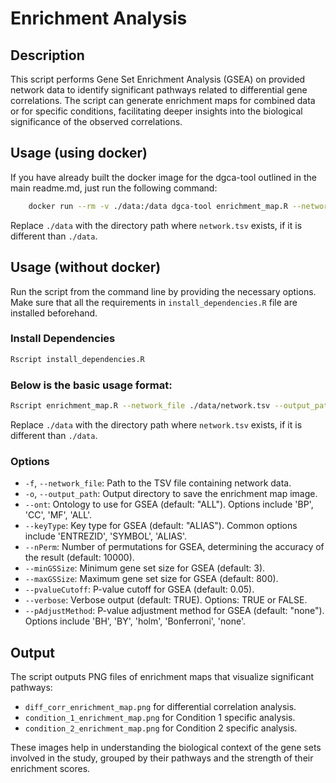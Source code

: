 # Enrichment Analysis 

## Description
This script performs Gene Set Enrichment Analysis (GSEA) on provided network data to identify significant pathways related to differential gene correlations. The script can generate enrichment maps for combined data or for specific conditions, facilitating deeper insights into the biological significance of the observed correlations.


## Usage (using docker)
If you have already built the docker image for the dgca-tool outlined in the main readme.md, just run the following command:
```bash
    docker run --rm -v ./data:/data dgca-tool enrichment_map.R --network_file /data/network.tsv --output_path /data
```
Replace `./data` with the directory path where `network.tsv` exists, if it is different than `./data`.

## Usage (without docker)
Run the script from the command line by providing the necessary options. Make sure that all the requirements in `install_dependencies.R` file are installed beforehand.

### Install Dependencies

```bash
Rscript install_dependencies.R
```

### Below is the basic usage format:
```bash
Rscript enrichment_map.R --network_file ./data/network.tsv --output_path ./data
```
Replace `./data` with the directory path where `network.tsv` exists, if it is different than `./data`.

### Options
- `-f`, `--network_file`: Path to the TSV file containing network data.
- `-o`, `--output_path`: Output directory to save the enrichment map image.
- `--ont`: Ontology to use for GSEA (default: "ALL"). Options include 'BP', 'CC', 'MF', 'ALL'.
- `--keyType`: Key type for GSEA (default: "ALIAS"). Common options include 'ENTREZID', 'SYMBOL', 'ALIAS'.
- `--nPerm`: Number of permutations for GSEA, determining the accuracy of the result (default: 10000).
- `--minGSSize`: Minimum gene set size for GSEA (default: 3).
- `--maxGSSize`: Maximum gene set size for GSEA (default: 800).
- `--pvalueCutoff`: P-value cutoff for GSEA (default: 0.05).
- `--verbose`: Verbose output (default: TRUE). Options: TRUE or FALSE.
- `--pAdjustMethod`: P-value adjustment method for GSEA (default: "none"). Options include 'BH', 'BY', 'holm', 'Bonferroni', 'none'.

## Output
The script outputs PNG files of enrichment maps that visualize significant pathways:
- `diff_corr_enrichment_map.png` for differential correlation analysis.
- `condition_1_enrichment_map.png` for Condition 1 specific analysis.
- `condition_2_enrichment_map.png` for Condition 2 specific analysis.

These images help in understanding the biological context of the gene sets involved in the study, grouped by their pathways and the strength of their enrichment scores.